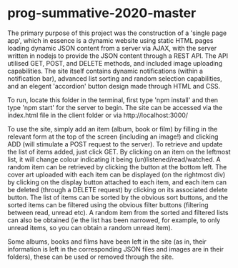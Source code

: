 # prog-summative-2020-master

The primary purpose of this project was the construction of a 'single page app', which in essence is a dynamic website using static HTML pages loading dynamic JSON content from a server via AJAX, with the server written in nodejs to provide the JSON content through a REST API. The API utilised GET, POST, and DELETE methods, and included image uploading capabilities. The site itself contains dynamic notifications (within a notification bar), advanced list sorting and random selection capabilities, and an elegent 'accordion' button design made through HTML and CSS.

To run, locate this folder in the terminal, first type 'npm install' and then type 'npm start' for the server to begin. The site can be accessed via the index.html file in the client folder or via http://localhost:3000/

To use the site, simply add an item (album, book or film) by filling in the relevant form at the top of the screen (including an image!) and clicking ADD (will stimulate a POST request to the server). To retrieve and update the list of items added, just click GET. By clicking on an item on the leftmost list, it will change colour indicating it being (un)listened/read/watched. A random item can be retrieved by clicking the button at the bottom left. The cover art uploaded with each item can be displayed (on the rightmost div) by clicking on the display button attached to each item, and each item can be deleted (through a DELETE request) by clicking on its associated delete button. The list of items can be sorted by the obvious sort buttons, and the sorted items can be filtered using the obvious filter buttons (filtering between read, unread etc). A random item from the sorted and filtered lists can also be obtained (ie the list has been narrowed, for example, to only unread items, so you can obtain a random unread item). 

Some albums, books and films have been left in the site (as in, their information is left in the corresponding JSON files and images are in their folders), these can be used or removed through the site.
 
